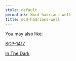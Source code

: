 ```yaml
---
style: default
permalink: Xmcd-hadrians-well
title: mcd-hadrians-well
---
```

You may also like:

[SCP-1417](http://scp-wiki.net/scp-1417)

[In The Dark](http://scp-wiki.net/in-the-darke)
